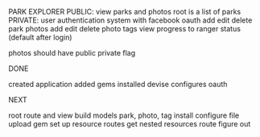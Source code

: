 PARK EXPLORER
PUBLIC: view parks and photos
    root is a list of parks
PRIVATE:
user authentication system with facebook oauth
add edit delete park photos
add edit delete photo tags
view progress to ranger status (default after login)

photos should have public private flag


DONE

created application
added gems
installed devise
configures oauth

NEXT

root route and view
build models park, photo, tag
install configure file upload gem
set up resource routes
get nested resources route figure out

